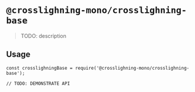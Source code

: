 # `@crosslighning-mono/crosslighning-base`

> TODO: description

## Usage

```
const crosslighningBase = require('@crosslighning-mono/crosslighning-base');

// TODO: DEMONSTRATE API
```
